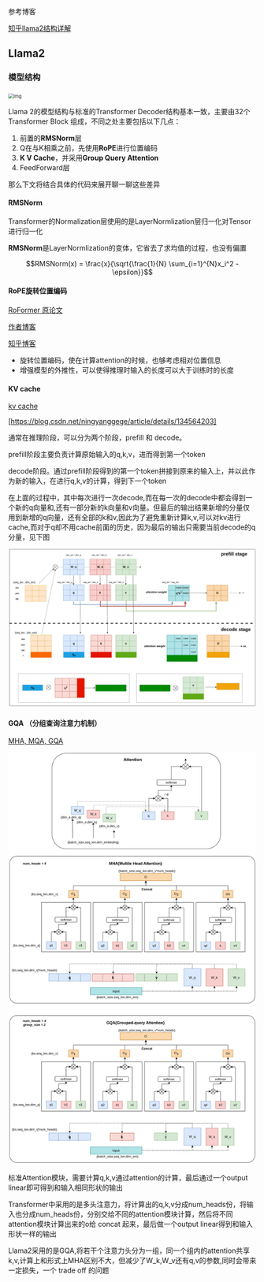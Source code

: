 参考博客

[知乎llama2结构详解](https://zhuanlan.zhihu.com/p/649756898)

## Llama2

### 模型结构

<img src="https://pic4.zhimg.com/80/v2-c9b10194c5e0aa9777afa984063e7ff3_720w.webp" alt="img" style="zoom: 67%;" />

Llama 2的模型结构与标准的Transformer Decoder结构基本一致，主要由32个 Transformer Block 组成，不同之处主要包括以下几点：

1. 前置的**RMSNorm**层
2. Q在与K相乘之前，先使用**RoPE**进行位置编码
3. **K V Cache**，并采用**Group Query Attention**
4. FeedForward层

那么下文将结合具体的代码来展开聊一聊这些差异

#### RMSNorm

Transformer的Normalization层使用的是LayerNormlization层归一化对Tensor进行归一化

**RMSNorm**是LayerNormlization的变体，它省去了求均值的过程，也没有偏置  

$$RMSNorm(x) = \frac{x}{\sqrt{\frac{1}{N} \sum_{i=1}^{N}x_i^2 - \epsilon}}$$

#### RoPE旋转位置编码
[RoFormer 原论文](https://arxiv.org/pdf/2104.09864)

[作者博客](https://spaces.ac.cn/archives/8265/comment-page-1)

[知乎博客](https://zhuanlan.zhihu.com/p/642884818)

- 旋转位置编码，使在计算attention的时候，也够考虑相对位置信息
- 增强模型的外推性，可以使得推理时输入的长度可以大于训练时的长度
#### KV cache
[kv cache](https://zhuanlan.zhihu.com/p/630832593)

[https://blog.csdn.net/ningyanggege/article/details/134564203]

通常在推理阶段，可以分为两个阶段，prefill 和 decode。

prefill阶段主要负责计算原始输入的q,k,v，进而得到第一个token

decode阶段。通过prefill阶段得到的第一个token拼接到原来的输入上，并以此作为新的输入，在进行q,k,v的计算，得到下一个token

在上面的过程中，其中每次进行一次decode,而在每一次的decode中都会得到一个新的q向量和,还有一部分新的k向量和v向量。但最后的输出结果新增的分量仅用到新增的q向量，还有全部的k和v,因此为了避免重新计算k,v,可以对kv进行cache,而对于q却不用cache前面的历史，因为最后的输出只需要当前decode的q分量，见下图

![kv cache](../assets/kv%20cache.png)


#### GQA （分组查询注意力机制）
[MHA, MQA, GQA](https://mp.weixin.qq.com/s/_4OxoRLxhOcjGf0Q4Tvp2Q)

![GQA](../assets/MHA.png)

标准Attention模块，需要计算q,k,v通过attention的计算，最后通过一个output linear即可得到和输入相同形状的输出

Transformer中采用的是多头注意力，将计算出的q,k,v分成num_heads份，将输入也分成num_heads份，分别交给不同的attention模块计算，然后将不同attention模块计算出来的o给 concat 起来，最后做一个output linear得到和输入形状一样的输出

Llama2采用的是GQA,将若干个注意力头分为一组，同一个组内的attention共享k,v,计算上和形式上MHA区别不大，但减少了W_k,W_v还有q,v的参数,同时会带来一定损失，一个 trade off 的问题